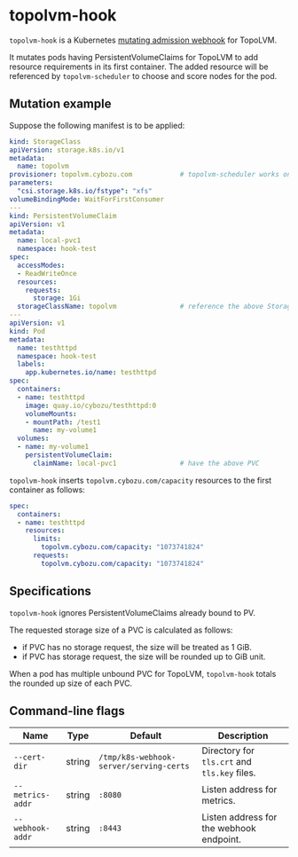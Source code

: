 topolvm-hook
============

`topolvm-hook` is a Kubernetes [mutating admission webhook](https://kubernetes.io/docs/reference/access-authn-authz/extensible-admission-controllers/) for TopoLVM.

It mutates pods having PersistentVolumeClaims for TopoLVM to add resource requirements in its first container.
The added resource will be referenced by `topolvm-scheduler` to choose and score nodes for the pod.

Mutation example
----------------

Suppose the following manifest is to be applied:

```yaml
kind: StorageClass
apiVersion: storage.k8s.io/v1
metadata:
  name: topolvm
provisioner: topolvm.cybozu.com            # topolvm-scheduler works only for StorageClass with this provisioner.
parameters:
  "csi.storage.k8s.io/fstype": "xfs"
volumeBindingMode: WaitForFirstConsumer
---
kind: PersistentVolumeClaim
apiVersion: v1
metadata:
  name: local-pvc1
  namespace: hook-test
spec:
  accessModes:
  - ReadWriteOnce
  resources:
    requests:
      storage: 1Gi
  storageClassName: topolvm                # reference the above StorageClass
---
apiVersion: v1
kind: Pod
metadata:
  name: testhttpd
  namespace: hook-test
  labels:
    app.kubernetes.io/name: testhttpd
spec:
  containers:
  - name: testhttpd
    image: quay.io/cybozu/testhttpd:0
    volumeMounts:
    - mountPath: /test1
      name: my-volume1
  volumes:
  - name: my-volume1
    persistentVolumeClaim:
      claimName: local-pvc1                # have the above PVC
```

`topolvm-hook` inserts `topolvm.cybozu.com/capacity` resources to the first container as follows:

```yaml
spec:
  containers:
  - name: testhttpd
    resources:
      limits:
        topolvm.cybozu.com/capacity: "1073741824"
      requests:
        topolvm.cybozu.com/capacity: "1073741824"
```

Specifications
--------------

`topolvm-hook` ignores PersistentVolumeClaims already bound to PV.

The requested storage size of a PVC is calculated as follows:
- if PVC has no storage request, the size will be treated as 1 GiB.
- if PVC has storage request, the size will be rounded up to GiB unit.

When a pod has multiple unbound PVC for TopoLVM, `topolvm-hook` totals the rounded up size of each PVC.

Command-line flags
------------------

| Name             | Type   | Default                                 | Description                                  |
| ---------------- | ------ | --------------------------------------- | -------------------------------------------- |
| `--cert-dir`     | string | `/tmp/k8s-webhook-server/serving-certs` | Directory for `tls.crt` and `tls.key` files. |
| `--metrics-addr` | string | `:8080`                                 | Listen address for metrics.                  |
| `--webhook-addr` | string | `:8443`                                 | Listen address for the webhook endpoint.     |
